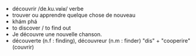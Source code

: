 

- découvrir	/de.ku.vʁiʁ/	verbe	
- trouver ou apprendre quelque chose de nouveau	
- khám phá	
- to discover / to find out	
- Je découvre une nouvelle chanson.	
- découverte (n.f : finding), découvreur (n.m : finder)	"dis" + "cooperire" (couvrir)
